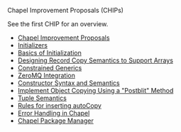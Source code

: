 Chapel Improvement Proposals (CHIPs)

See the first CHIP for an overview.

* [Chapel Improvement Proposals](1.rst)
* [Initializers](10.rst)
* [Basics of Initialization](12.rst)
* [Designing Record Copy Semantics to Support Arrays](13.rst)
* [Constrained Generics](2.rst)
* [ZeroMQ Integration](3.rst)
* [Constructor Syntax and Semantics](4.rst)
* [Implement Object Copying Using a "Postblit" Method](5.rst)
* [Tuple Semantics](6.rst)
* [Rules for inserting autoCopy](7.rst)
* [Error Handling in Chapel](8.rst)
* [Chapel Package Manager](9.rst)

